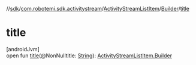 //[sdk](../../../../index.md)/[com.robotemi.sdk.activitystream](../../index.md)/[ActivityStreamListItem](../index.md)/[Builder](index.md)/[title](title.md)

# title

[androidJvm]\
open fun [title](title.md)(@NonNulltitle: [String](https://docs.oracle.com/javase/8/docs/api/java/lang/String.html)): [ActivityStreamListItem.Builder](index.md)
